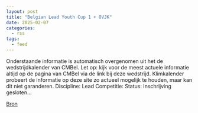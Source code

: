 ```yaml
---
layout: post
title: "Belgian Lead Youth Cup 1 + OVJK"
date: 2025-02-07
categories: 
  - rss
tags: 
  - feed
---
```


<p>Onderstaande informatie is automatisch overgenomen uit het de wedstrijdkalender van CMBel. Let op: kijk voor de meest actuele informatie altijd op de pagina van CMBel via de link bij deze wedstrijd. Klimkalender probeert de informatie op deze site zo actueel mogelijk te houden, maar kan dit niet garanderen. Discipline: Lead Competitie: Status: Inschrijving gesloten&hellip;</p>
<p><a href="https://www.klimkalender.nl/comp/belgian-lead-youth-cup-1-ovjk/" rel="noopener noreferrer" target="_blank">Bron</a></p>
